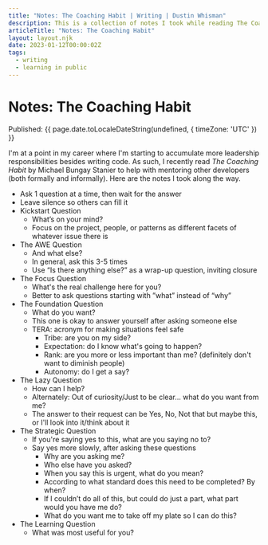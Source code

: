 ```yaml
---
title: "Notes: The Coaching Habit | Writing | Dustin Whisman"
description: This is a collection of notes I took while reading The Coaching Habit by Michael Bungay Stanier.
articleTitle: "Notes: The Coaching Habit"
layout: layout.njk
date: 2023-01-12T00:00:02Z
tags:
  - writing
  - learning in public
---
```


# Notes: The Coaching Habit

<p class="cmp-fine-print">
  Published:
  <time datetime="{{ page.date.toISOString() }}">
    {{ page.date.toLocaleDateString(undefined, { timeZone: 'UTC' }) }}
  </time>
</p>

I'm at a point in my career where I'm starting to accumulate more leadership responsibilities besides writing code. As such, I recently read _The Coaching Habit_ by Michael Bungay Stanier to help with mentoring other developers (both formally and informally). Here are the notes I took along the way.

- Ask 1 question at a time, then wait for the answer
- Leave silence so others can fill it
- Kickstart Question
    - What’s on your mind?
    - Focus on the project, people, or patterns as different facets of whatever issue there is
- The AWE Question
    - And what else?
    - In general, ask this 3-5 times
    - Use “Is there anything else?” as a wrap-up question, inviting closure
- The Focus Question
    - What's the real challenge here for you?
    - Better to ask questions starting with ”what” instead of “why”
- The Foundation Question
    - What do you want?
    - This one is okay to answer yourself after asking someone else
    - TERA: acronym for making situations feel safe
        - Tribe: are you on my side?
        - Expectation: do I know what's going to happen?
        - Rank: are you more or less important than me? (definitely don't want to diminish people)
        - Autonomy: do I get a say?
- The Lazy Question
    - How can I help?
    - Alternately: Out of curiosity/Just to be clear… what do you want from me?
    - The answer to their request can be Yes, No, Not that but maybe this, or I'll look into it/think about it
- The Strategic Question
    - If you're saying yes to this, what are you saying no to?
    - Say yes more slowly, after asking these questions
        - Why are you asking me?
        - Who else have you asked?
        - When you say this is urgent, what do you mean?
        - According to what standard does this need to be completed? By when?
        - If I couldn’t do all of this, but could do just a part, what part would you have me do?
        - What do you want me to take off my plate so I can do this?
- The Learning Question
    - What was most useful for you?
